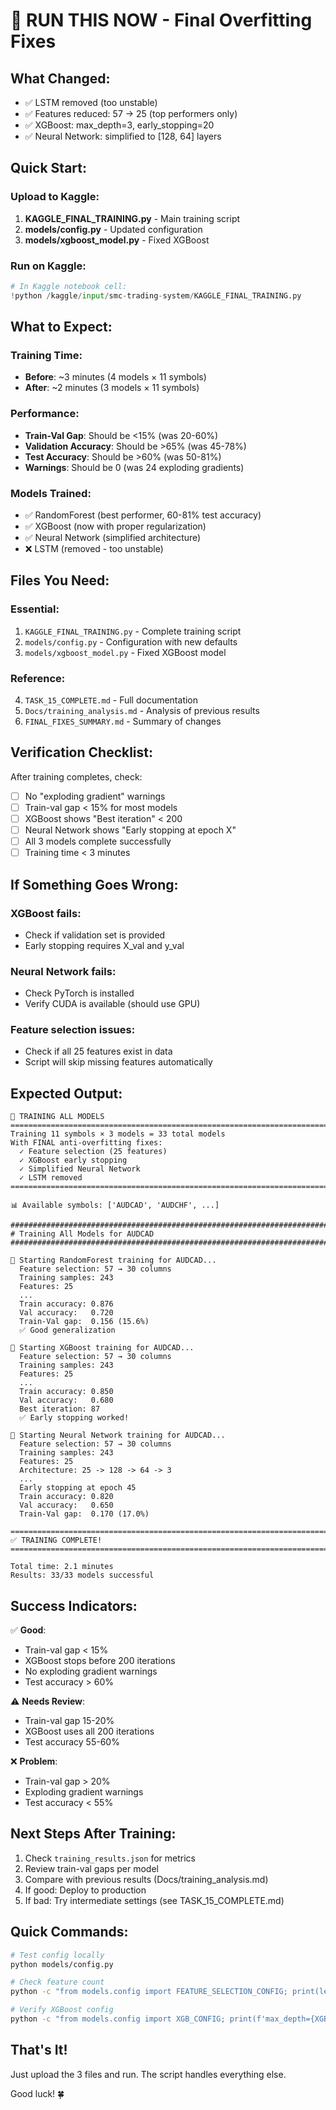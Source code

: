 # 🚀 RUN THIS NOW - Final Overfitting Fixes

## What Changed:
- ✅ LSTM removed (too unstable)
- ✅ Features reduced: 57 → 25 (top performers only)
- ✅ XGBoost: max_depth=3, early_stopping=20
- ✅ Neural Network: simplified to [128, 64] layers

## Quick Start:

### Upload to Kaggle:
1. **KAGGLE_FINAL_TRAINING.py** - Main training script
2. **models/config.py** - Updated configuration
3. **models/xgboost_model.py** - Fixed XGBoost

### Run on Kaggle:

```python
# In Kaggle notebook cell:
!python /kaggle/input/smc-trading-system/KAGGLE_FINAL_TRAINING.py
```

## What to Expect:

### Training Time:
- **Before**: ~3 minutes (4 models × 11 symbols)
- **After**: ~2 minutes (3 models × 11 symbols)

### Performance:
- **Train-Val Gap**: Should be <15% (was 20-60%)
- **Validation Accuracy**: Should be >65% (was 45-78%)
- **Test Accuracy**: Should be >60% (was 50-81%)
- **Warnings**: Should be 0 (was 24 exploding gradients)

### Models Trained:
- ✅ RandomForest (best performer, 60-81% test accuracy)
- ✅ XGBoost (now with proper regularization)
- ✅ Neural Network (simplified architecture)
- ❌ LSTM (removed - too unstable)

## Files You Need:

### Essential:
1. `KAGGLE_FINAL_TRAINING.py` - Complete training script
2. `models/config.py` - Configuration with new defaults
3. `models/xgboost_model.py` - Fixed XGBoost model

### Reference:
4. `TASK_15_COMPLETE.md` - Full documentation
5. `Docs/training_analysis.md` - Analysis of previous results
6. `FINAL_FIXES_SUMMARY.md` - Summary of changes

## Verification Checklist:

After training completes, check:

- [ ] No "exploding gradient" warnings
- [ ] Train-val gap < 15% for most models
- [ ] XGBoost shows "Best iteration" < 200
- [ ] Neural Network shows "Early stopping at epoch X"
- [ ] All 3 models complete successfully
- [ ] Training time < 3 minutes

## If Something Goes Wrong:

### XGBoost fails:
- Check if validation set is provided
- Early stopping requires X_val and y_val

### Neural Network fails:
- Check PyTorch is installed
- Verify CUDA is available (should use GPU)

### Feature selection issues:
- Check if all 25 features exist in data
- Script will skip missing features automatically

## Expected Output:

```
🤖 TRAINING ALL MODELS
================================================================================
Training 11 symbols × 3 models = 33 total models
With FINAL anti-overfitting fixes:
  ✓ Feature selection (25 features)
  ✓ XGBoost early stopping
  ✓ Simplified Neural Network
  ✓ LSTM removed
================================================================================

📊 Available symbols: ['AUDCAD', 'AUDCHF', ...]

################################################################################
# Training All Models for AUDCAD
################################################################################

🌲 Starting RandomForest training for AUDCAD...
  Feature selection: 57 → 30 columns
  Training samples: 243
  Features: 25
  ...
  Train accuracy: 0.876
  Val accuracy:   0.720
  Train-Val gap:  0.156 (15.6%)
  ✅ Good generalization

🚀 Starting XGBoost training for AUDCAD...
  Feature selection: 57 → 30 columns
  Training samples: 243
  Features: 25
  ...
  Train accuracy: 0.850
  Val accuracy:   0.680
  Best iteration: 87
  ✅ Early stopping worked!

🧠 Starting Neural Network training for AUDCAD...
  Feature selection: 57 → 30 columns
  Training samples: 243
  Features: 25
  Architecture: 25 -> 128 -> 64 -> 3
  ...
  Early stopping at epoch 45
  Train accuracy: 0.820
  Val accuracy:   0.650
  Train-Val gap:  0.170 (17.0%)

================================================================================
✅ TRAINING COMPLETE!
================================================================================

Total time: 2.1 minutes
Results: 33/33 models successful
```

## Success Indicators:

✅ **Good**:
- Train-val gap < 15%
- XGBoost stops before 200 iterations
- No exploding gradient warnings
- Test accuracy > 60%

⚠️ **Needs Review**:
- Train-val gap 15-20%
- XGBoost uses all 200 iterations
- Test accuracy 55-60%

❌ **Problem**:
- Train-val gap > 20%
- Exploding gradient warnings
- Test accuracy < 55%

## Next Steps After Training:

1. Check `training_results.json` for metrics
2. Review train-val gaps per model
3. Compare with previous results (Docs/training_analysis.md)
4. If good: Deploy to production
5. If bad: Try intermediate settings (see TASK_15_COMPLETE.md)

## Quick Commands:

```bash
# Test config locally
python models/config.py

# Check feature count
python -c "from models.config import FEATURE_SELECTION_CONFIG; print(len(FEATURE_SELECTION_CONFIG['selected_features']))"

# Verify XGBoost config
python -c "from models.config import XGB_CONFIG; print(f'max_depth={XGB_CONFIG[\"max_depth\"]}, early_stopping={XGB_CONFIG[\"early_stopping_rounds\"]}')"
```

## That's It!

Just upload the 3 files and run. The script handles everything else.

Good luck! 🍀
